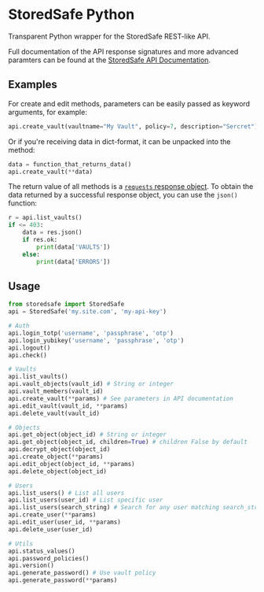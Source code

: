# StoredSafe Python

Transparent Python wrapper for the StoredSafe REST-like API.

Full documentation of the API response signatures and more advanced paramters can be found at the [StoredSafe API Documentation](https://developer.storedsafe.com/).

## Examples
For create and edit methods, parameters can be easily passed as keyword arguments, for example:
```python
api.create_vault(vaultname="My Vault", policy=7, description="Sercret")
```

Or if you're receiving data in dict-format, it can be unpacked into the method:
```python
data = function_that_returns_data()
api.create_vault(**data)
```

The return value of all methods is a [`requests` response object](https://requests.readthedocs.io/en/latest/api/#requests.Response). To obtain the data returned by a successful response object, you can use the `json()` function:
```python
r = api.list_vaults()
if <= 403:
    data = res.json()
    if res.ok:
        print(data['VAULTS'])
    else:
        print(data['ERRORS'])
```

## Usage

```python
from storedsafe import StoredSafe
api = StoredSafe('my.site.com', 'my-api-key')

# Auth
api.login_totp('username', 'passphrase', 'otp')
api.login_yubikey('username', 'passphrase', 'otp')
api.logout()
api.check()

# Vaults
api.list_vaults()
api.vault_objects(vault_id) # String or integer
api.vault_members(vault_id)
api.create_vault(**params) # See parameters in API documentation
api.edit_vault(vault_id, **params)
api.delete_vault(vault_id)

# Objects
api.get_object(object_id) # String or integer
api.get_object(object_id, children=True) # children False by default
api.decrypt_object(object_id)
api.create_object(**params)
api.edit_object(object_id, **params)
api.delete_object(object_id)

# Users
api.list_users() # List all users
api.list_users(user_id) # List specific user
api.list_users(search_string) # Search for any user matching search_string
api.create_user(**params)
api.edit_user(user_id, **params)
api.delete_user(user_id)

# Utils
api.status_values()
api.password_policies()
api.version()
api.generate_password() # Use vault policy
api.generate_password(**params)
```
